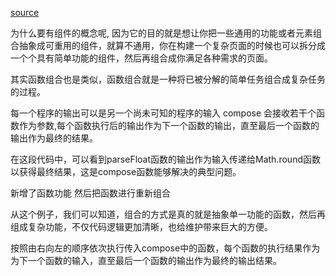 [source](https://juejin.im/post/5d50bfebf265da03cb122b6f)

为什么要有组件的概念呢, 因为它的目的就是想让你把一些通用的功能或者元素组合抽象成可重用的组件，就算不通用，你在构建一个复杂页面的时候也可以拆分成一个个具有简单功能的组件，然后再组合成你满足各种需求的页面。

其实函数组合也是类似，函数组合就是一种将已被分解的简单任务组合成复杂任务的过程。

每一个程序的输出可以是另一个尚未可知的程序的输入
compose  会接收若干个函数作为参数,每个函数执行后的输出作为下一个函数的输出，直至最后一个函数的输出作为最终的结果。

在这段代码中，可以看到parseFloat函数的输出作为输入传递给Math.round函数以获得最终结果，这是compose函数能够解决的典型问题。

新增了函数功能 然后把函数进行重新组合

从这个例子，我们可以知道，组合的方式是真的就是抽象单一功能的函数，然后再组成复杂功能，不仅代码逻辑更加清晰，也给维护带来巨大的方便。

按照由右向左的顺序依次执行传入compose中的函数，每个函数的执行结果作为为下一个函数的输入，直至最后一个函数的输出作为最终的输出结果。
